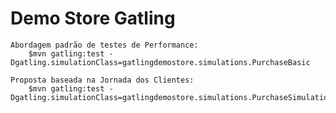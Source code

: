 
   Demo Store Gatling 
=========================

    Abordagem padrão de testes de Performance:
        $mvn gatling:test -Dgatling.simulationClass=gatlingdemostore.simulations.PurchaseBasic

    Proposta baseada na Jornada dos Clientes:
        $mvn gatling:test -Dgatling.simulationClass=gatlingdemostore.simulations.PurchaseSimulations
